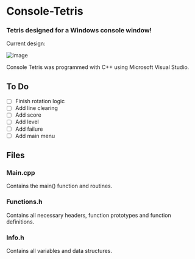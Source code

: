 # Console-Tetris
### Tetris designed for a Windows console window!

Current design:

![image](https://user-images.githubusercontent.com/44079959/59775479-4ce3a500-927f-11e9-8871-479e8500e695.png)

Console Tetris was programmed with C++ using Microsoft Visual Studio. 

## To Do

- [ ] Finish rotation logic
- [ ] Add line clearing
- [ ] Add score
- [ ] Add level
- [ ] Add failure
- [ ] Add main menu

## Files

### Main.cpp

Contains the main() function and routines.

### Functions.h

Contains all necessary headers, function prototypes and function definitions.

### Info.h

Contains all variables and data structures.
